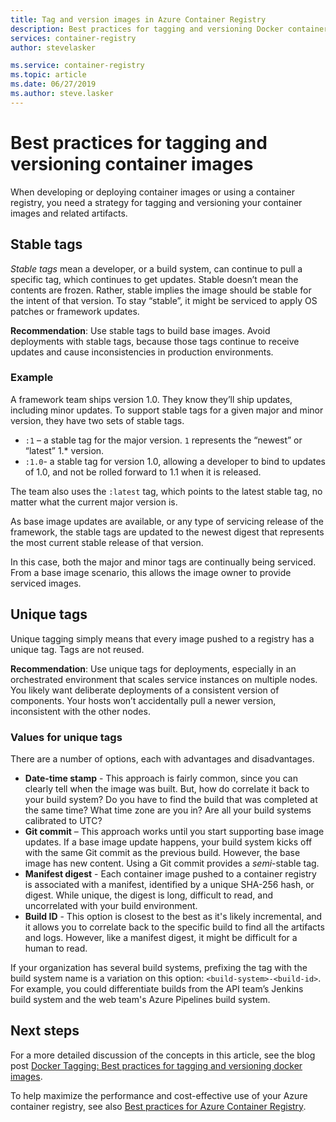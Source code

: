 ```yaml
---
title: Tag and version images in Azure Container Registry
description: Best practices for tagging and versioning Docker container images
services: container-registry
author: stevelasker

ms.service: container-registry
ms.topic: article
ms.date: 06/27/2019
ms.author: steve.lasker
---
```


# Best practices for tagging and versioning container images

When developing or deploying container images or using a container registry, you need a strategy for tagging and versioning your container images and related artifacts.

## Stable tags

*Stable tags* mean a developer, or a build system, can continue to pull a specific tag, which continues to get updates. Stable doesn’t mean the contents are frozen. Rather, stable implies the image should be stable for the intent of that version. To stay “stable”, it might be serviced to apply OS patches or framework updates.

**Recommendation**: Use stable tags to build base images. Avoid deployments with stable tags, because those tags continue to receive updates and cause inconsistencies in production environments.


### Example

A framework team ships version 1.0. They know they’ll ship updates, including minor updates. To support stable tags for a given major and minor version, they have two sets of stable tags.

* `:1` – a stable tag for the major version. `1` represents the “newest” or “latest” 1.* version.
* `:1.0`- a stable tag for version 1.0, allowing a developer to bind to updates of 1.0, and not be rolled forward to 1.1 when it is released.

The team also uses the `:latest` tag, which points to the latest stable tag, no matter what the current major version is.

As base image updates are available, or any type of servicing release of the framework, the stable tags are updated to the newest digest that represents the most current stable release of that version.

In this case, both the major and minor tags are continually being serviced. From a base image scenario, this allows the image owner to provide serviced images.

## Unique tags

Unique tagging simply means that every image pushed to a registry has a unique tag. Tags are not reused.

**Recommendation**: Use unique tags for deployments, especially in an orchestrated environment that scales service instances on multiple nodes. You likely want deliberate deployments of a consistent version of components. Your hosts won’t accidentally pull a newer version, inconsistent with the other nodes.

### Values for unique tags

There are a number of options, each with advantages and disadvantages.

* **Date-time stamp** - This approach is fairly common, since you can clearly tell when the image was built. But, how do correlate it back to your build system? Do you have to find the build that was completed at the same time? What time zone are you in? Are all your build systems calibrated to UTC?
* **Git commit**  – This approach works until you start supporting base image updates. If a base image update happens, your build system  kicks off with the same Git commit as the previous build. However, the base image has new content. Using a Git commit provides a *semi*-stable tag.
* **Manifest digest** - Each container image pushed to a container registry is associated with a manifest, identified by a unique SHA-256 hash, or digest. While unique, the digest is long, difficult to read, and uncorrelated with your build environment.
* **Build ID** - This option is closest to the best as it's likely incremental, and it allows you to correlate back to the specific build to find all the artifacts and logs. However, like a manifest digest, it might be difficult for a human to read.

If your organization has several build systems, prefixing the tag with the build system name is a variation on this option: `<build-system>-<build-id>`. For example, you could differentiate builds from the API team’s Jenkins build system and the web team's Azure Pipelines build system.

## Next steps

For a more detailed discussion of the concepts in this article, see the blog post [Docker Tagging: Best practices for tagging and versioning docker images](https://stevelasker.blog/2018/03/01/docker-tagging-best-practices-for-tagging-and-versioning-docker-images/).

To help maximize the performance and cost-effective use of your Azure container registry, see also [Best practices for Azure Container Registry](container-registry-best-practices.md).

<!-- IMAGES -->


<!-- LINKS - Internal -->

